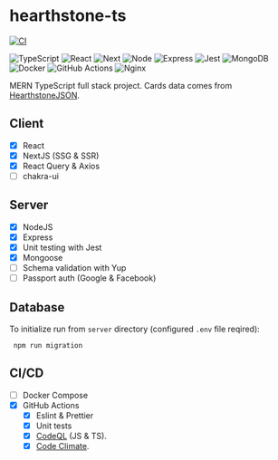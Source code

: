 # hearthstone-ts

[![CI](https://github.com/wozniaklukasz/hearthstone-ts/actions/workflows/ci.yml/badge.svg?branch=main)](https://github.com/wozniaklukasz/hearthstone-ts/actions/workflows/ci.yml)

[comment]: <> ([![]&#40;https://img.shields.io/codeclimate/tech-debt/wozniaklukasz/hearthstone-fullstack-typescript&#41;]&#40;https://codeclimate.com/github/wozniaklukasz/hearthstone-fullstack-typescript&#41;)

[comment]: <> ([![]&#40;https://img.shields.io/codeclimate/issues/wozniaklukasz/hearthstone-fullstack-typescript&#41;]&#40;https://codeclimate.com/github/wozniaklukasz/hearthstone-fullstack-typescript&#41;)

[comment]: <> ([![]&#40;https://img.shields.io/codeclimate/maintainability/wozniaklukasz/hearthstone-fullstack-typescript&#41;]&#40;https://codeclimate.com/github/wozniaklukasz/hearthstone-fullstack-typescript&#41;)

![TypeScript](https://img.shields.io/badge/-TypeScript-333333?style=flat&logo=typescript)
![React](https://img.shields.io/badge/-React-333333?style=flat&logo=react)
![Next](https://img.shields.io/badge/-Next-333333?style=flat&logo=next.js)
![Node](https://img.shields.io/badge/-Node-333333?style=flat&logo=node.js)
![Express](https://img.shields.io/badge/-Express-333333?style=flat&logo=express)
![Jest](https://img.shields.io/badge/-Jest-333333?style=flat&logo=jest)
![MongoDB](https://img.shields.io/badge/-MongoDB-333333?style=flat&logo=mongodb)
![Docker](https://img.shields.io/badge/-Docker-333333?style=flat&logo=docker)
![GitHub Actions](https://img.shields.io/badge/-GitHub_Actions-333333?style=flat&logo=github)
![Nginx](https://img.shields.io/badge/-Nginx-333333?style=flat&logo=nginx)

MERN TypeScript full stack project.
Cards data comes from [HearthstoneJSON](https://hearthstonejson.com/).

## Client

- [x] React
- [x] NextJS (SSG & SSR)
- [x] React Query & Axios
- [ ] chakra-ui

## Server

- [x] NodeJS
- [x] Express
- [x] Unit testing with Jest
- [x] Mongoose
- [ ] Schema validation with Yup
- [ ] Passport auth (Google & Facebook)

## Database

To initialize run from `server` directory (configured `.env` file reqired):
```
 npm run migration
```

## CI/CD

- [ ] Docker Compose
- [x] GitHub Actions
  - [x] Eslint & Prettier
  - [x] Unit tests
  - [x] [CodeQL](https://codeql.github.com/) (JS & TS).
  - [x] [Code Climate](https://codeclimate.com/github/wozniaklukasz/hearthstone-fullstack-typescript).
